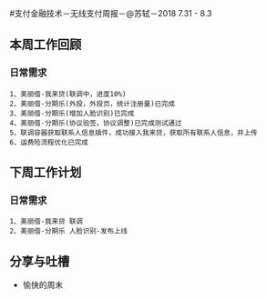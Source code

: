 #支付金融技术－无线支付周报－@苏轼－2018 7.31 - 8.3

## 本周工作回顾

### 日常需求
```
1、美丽借-我来贷(联调中，进度10%)
2、美丽借-分期乐(外投，外投页，统计注册量)已完成
3、美丽借-分期乐(增加人脸识别)已完成
4、美丽借-分期乐(协议验签，协议调整)已完成测试通过
5、联调容器获取联系人信息插件，成功接入我来贷，获取所有联系人信息，并上传
6、运费险流程优化已完成
```
## 下周工作计划

### 日常需求
```
1、美丽借-我来贷 联调
2、美丽借-分期乐 人脸识别-发布上线
```
## 分享与吐槽
- 愉快的周末


